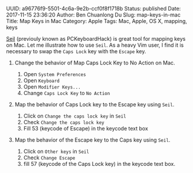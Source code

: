 UUID: a96776f9-5501-4c6a-9e2b-ccf0f8f1718b
Status: published
Date: 2017-11-15 23:36:20
Author: Ben Chuanlong Du
Slug: map-keys-in-mac
Title: Map Keys in Mac
Category: Apple
Tags: Mac, Apple, OS X, mapping, keys

[Seil](https://pqrs.org/osx/karabiner/seil.html.en)
(previouly known as PCKeyboardHack) is great tool for mapping keys on Mac.
Let me illustrate how to use `Seil`.
As a heavy Vim user, 
I find it is necessary to swap the `Caps Lock` key with the `Escape` key.

1. Change the behavior of Map Caps Lock Key to No Action on Mac.

    1. Open `System Preferences`
    2. Open `Keyboard`
    3. Open `Modifier Keys...`
    4. Change `Caps Lock Key` to `No Action`

2. Map the behavior of Caps Lock key to the Escape key using `Seil`.

    1. Click on `Change the caps lock key` in `Seil`
    2. Check `Change the caps lock key`
    3. Fill 53 (keycode of Escape) in the keycode text box 

3. Map the behavior of the Escape key to the Caps key using `Seil`.

    1. Click on `Other keys` in `Seil`
    2. Check `Change Escape`
    3. fill 57 (keycode of the Caps Lock key) in the keycode text box.

